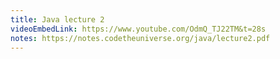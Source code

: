 ```yaml
---
title: Java lecture 2
videoEmbedLink: https://www.youtube.com/OdmQ_TJ22TM&t=28s
notes: https://notes.codetheuniverse.org/java/lecture2.pdf
---
```

